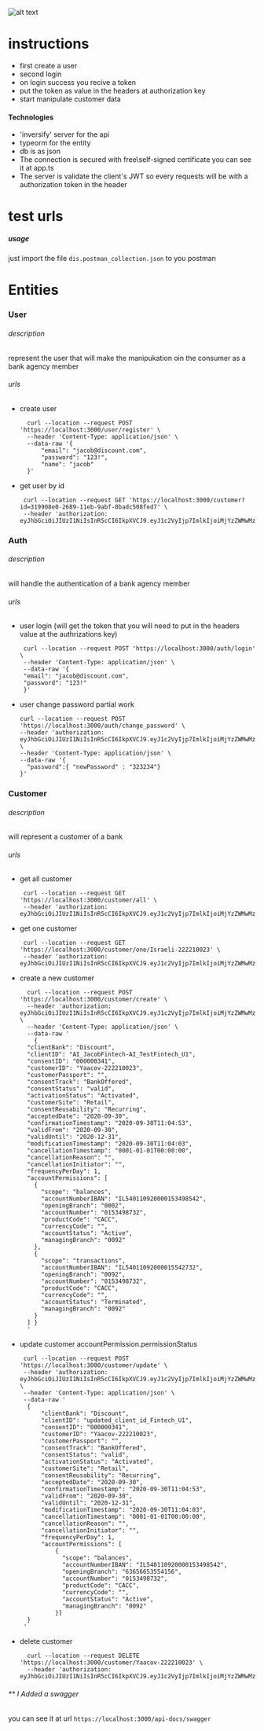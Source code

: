 ![alt text](https://encrypted-tbn0.gstatic.com/images?q=tbn%3AANd9GcTPLoqEqtL8tOM9PTZJuavwSCVoGlsIauBsHA&usqp=CAU)

# instructions
* first create a user
* second login
* on login success you recive a token 
* put the token as value in the headers at authorization key
* start manipulate customer data

#### Technologies
* 'inversify' server for the api
* typeorm for the entity
* db is as json
* The connection is secured with free\self-signed certificate you can see it at app.ts
* The server is validate the client's JWT so every requests will be with a authorization token in the header



# test urls
##### usage
just import the file `dis.postman_collection.json`
to you postman

# Entities
### User
###### description
represent the user that will make the manipukation oin the consumer as a bank agency member
###### urls
* create user

        curl --location --request POST 'https://localhost:3000/user/register' \
        --header 'Content-Type: application/json' \
        --data-raw '{
            "email": "jacob@discount.com",
            "password": "123!",
            "name": "jacob"
        }'
 
 
 * get user by id 

        curl --location --request GET 'https://localhost:3000/customer?id=319908e0-2689-11eb-9abf-0badc508fed7' \
        --header 'authorization: eyJhbGciOiJIUzI1NiIsInR5cCI6IkpXVCJ9.eyJ1c2VyIjp7ImlkIjoiMjYzZWMwMzAtMjY4My0xMWViLTllNzQtOTUyYzFkOTJjZTgwIiwibmFtZSI6ImphY29iIiwiZW1haWwiOiJqYWNvYkBkaXNjb3VudC5jb20ifSwiaWF0IjoxNjA1MzY0NTkyLCJleHAiOjE2MDU5NjkzOTJ9.pnLtiX8wnj6R8gtNO1erx9BAP9m5uzfNFVCOE4PaUak'
 
 
### Auth
###### description
will handle the authentication of a bank agency member
###### urls
* user login (will get the token that you will need to put in the headers value at the authrizations key)

       curl --location --request POST 'https://localhost:3000/auth/login' \
       --header 'Content-Type: application/json' \
       --data-raw '{
       "email": "jacob@discount.com",
       "password": "123!"
       }'
 
 
 *  user change password partial work 

        curl --location --request POST 'https://localhost:3000/auth/change_password' \
        --header 'authorization: eyJhbGciOiJIUzI1NiIsInR5cCI6IkpXVCJ9.eyJ1c2VyIjp7ImlkIjoiMjYzZWMwMzAtMjY4My0xMWViLTllNzQtOTUyYzFkOTJjZTgwIiwibmFtZSI6ImphY29iIiwiZW1haWwiOiJqYWNvYkBkaXNjb3VudC5jb20ifSwiaWF0IjoxNjA1MzY0NTkyLCJleHAiOjE2MDU5NjkzOTJ9.pnLtiX8wnj6R8gtNO1erx9BAP9m5uzfNFVCOE4PaUak' \
        --header 'Content-Type: application/json' \
        --data-raw '{
          "password":{ "newPassword" : "323234"}
        }'
        
        
### Customer
###### description
will represent a customer of a bank
###### urls
* get all customer

       curl --location --request GET 'https://localhost:3000/customer/all' \
       --header 'authorization: eyJhbGciOiJIUzI1NiIsInR5cCI6IkpXVCJ9.eyJ1c2VyIjp7ImlkIjoiMjYzZWMwMzAtMjY4My0xMWViLTllNzQtOTUyYzFkOTJjZTgwIiwibmFtZSI6ImphY29iIiwiZW1haWwiOiJqYWNvYkBkaXNjb3VudC5jb20ifSwiaWF0IjoxNjA1MzY0NTkyLCJleHAiOjE2MDU5NjkzOTJ9.pnLtiX8wnj6R8gtNO1erx9BAP9m5uzfNFVCOE4PaUak'
 * get one customer
 
        curl --location --request GET 'https://localhost:3000/customer/one/Israeli-222210023' \
        --header 'authorization: eyJhbGciOiJIUzI1NiIsInR5cCI6IkpXVCJ9.eyJ1c2VyIjp7ImlkIjoiMjYzZWMwMzAtMjY4My0xMWViLTllNzQtOTUyYzFkOTJjZTgwIiwibmFtZSI6ImphY29iIiwiZW1haWwiOiJqYWNvYkBkaXNjb3VudC5jb20ifSwiaWF0IjoxNjA1MzY0NTkyLCJleHAiOjE2MDU5NjkzOTJ9.pnLtiX8wnj6R8gtNO1erx9BAP9m5uzfNFVCOE4PaUak'
* create a new customer 
 
        curl --location --request POST 'https://localhost:3000/customer/create' \
        --header 'authorization: eyJhbGciOiJIUzI1NiIsInR5cCI6IkpXVCJ9.eyJ1c2VyIjp7ImlkIjoiMjYzZWMwMzAtMjY4My0xMWViLTllNzQtOTUyYzFkOTJjZTgwIiwibmFtZSI6ImphY29iIiwiZW1haWwiOiJqYWNvYkBkaXNjb3VudC5jb20ifSwiaWF0IjoxNjA1MzY0NTkyLCJleHAiOjE2MDU5NjkzOTJ9.pnLtiX8wnj6R8gtNO1erx9BAP9m5uzfNFVCOE4PaUak' \
        --header 'Content-Type: application/json' \
        --data-raw '
          {
        "clientBank": "Discount",
        "clientID": "AI_JacobFintech-AI_TestFintech_U1",
        "consentID": "000000341",
        "customerID": "Yaacov-222210023",
        "customerPassport": "",
        "consentTrack": "BankOffered",
        "consentStatus": "valid",
        "activationStatus": "Activated",
        "customerSite": "Retail",
        "consentReusability": "Recurring",
        "acceptedDate": "2020-09-30",
        "confirmationTimestamp": "2020-09-30T11:04:53",
        "validFrom": "2020-09-30",
        "validUntil": "2020-12-31",
        "modificationTimestamp": "2020-09-30T11:04:03",
        "cancellationTimestamp": "0001-01-01T00:00:00",
        "cancellationReason": "",
        "cancellationInitiator": "",
        "frequencyPerDay": 1,
        "accountPermissions": [
          {
            "scope": "balances",
            "accountNumberIBAN": "IL540110920000153498542",
            "openingBranch": "0002",
            "accountNumber": "0153498732",
            "productCode": "CACC",
            "currencyCode": "",
            "accountStatus": "Active",
            "managingBranch": "0092"
          },
          {
            "scope": "transactions",
            "accountNumberIBAN": "IL54011092000015542732",
            "openingBranch": "0092",
            "accountNumber": "0153498732",
            "productCode": "CACC",
            "currencyCode": "",
            "accountStatus": "Terminated",
            "managingBranch": "0092"
          }
        ] }
        '


* update customer accountPermission.permissionStatus  

       curl --location --request POST 'https://localhost:3000/customer/update' \
       --header 'authorization: eyJhbGciOiJIUzI1NiIsInR5cCI6IkpXVCJ9.eyJ1c2VyIjp7ImlkIjoiMjYzZWMwMzAtMjY4My0xMWViLTllNzQtOTUyYzFkOTJjZTgwIiwibmFtZSI6ImphY29iIiwiZW1haWwiOiJqYWNvYkBkaXNjb3VudC5jb20ifSwiaWF0IjoxNjA1MzY0NTkyLCJleHAiOjE2MDU5NjkzOTJ9.pnLtiX8wnj6R8gtNO1erx9BAP9m5uzfNFVCOE4PaUak' \
       --header 'Content-Type: application/json' \
       --data-raw '
        {
            "clientBank": "Discount",
            "clientID": "updated_client_id_Fintech_U1",
            "consentID": "000000341",
            "customerID": "Yaacov-222210023",
            "customerPassport": "",
            "consentTrack": "BankOffered",
            "consentStatus": "valid",
            "activationStatus": "Activated",
            "customerSite": "Retail",
            "consentReusability": "Recurring",
            "acceptedDate": "2020-09-30",
            "confirmationTimestamp": "2020-09-30T11:04:53",
            "validFrom": "2020-09-30",
            "validUntil": "2020-12-31",
            "modificationTimestamp": "2020-09-30T11:04:03",
            "cancellationTimestamp": "0001-01-01T00:00:00",
            "cancellationReason": "",
            "cancellationInitiator": "",
            "frequencyPerDay": 1,
            "accountPermissions": [
                {
                  "scope": "balances",
                  "accountNumberIBAN": "IL540110920000153498542",
                  "openingBranch": "63656653554156",
                  "accountNumber": "0153498732",
                  "productCode": "CACC",
                  "currencyCode": "",
                  "accountStatus": "Active",
                  "managingBranch": "0092"
                }]
        }
       '


* delete customer 
 
        curl --location --request DELETE 'https://localhost:3000/customer/Yaacov-222210023' \
        --header 'authorization: eyJhbGciOiJIUzI1NiIsInR5cCI6IkpXVCJ9.eyJ1c2VyIjp7ImlkIjoiMjYzZWMwMzAtMjY4My0xMWViLTllNzQtOTUyYzFkOTJjZTgwIiwibmFtZSI6ImphY29iIiwiZW1haWwiOiJqYWNvYkBkaXNjb3VudC5jb20ifSwiaWF0IjoxNjA1MzY0NTkyLCJleHAiOjE2MDU5NjkzOTJ9.pnLtiX8wnj6R8gtNO1erx9BAP9m5uzfNFVCOE4PaUak'

###### **  I Added a swagger 
you can see it at url `https://localhost:3000/api-docs/swagger`
